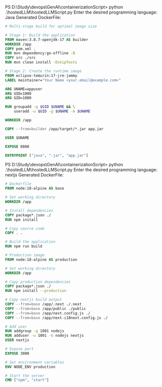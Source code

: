PS D:\Study\devops\GenAI\containerizationScript> python .\hostedLLM\hostedLLMScript.py
Enter the desired programming language: Java
Generated DockerFile: 

```dockerfile
# Multi-stage build for optimal image size

# Stage 1: Build the application
FROM maven:3.8.7-openjdk-17 AS builder
WORKDIR /app
COPY pom.xml .
RUN mvn dependency:go-offline -B
COPY src ./src
RUN mvn clean install -DskipTests

# Stage 2: Create the runtime image
FROM eclipse-temurin:17-jre-jammy
LABEL maintainer="Your Name <your.email@example.com>"

ARG UNAME=appuser
ARG UID=1000
ARG GID=1000

RUN groupadd -g $GID $UNAME && \
    useradd -u $UID -g $UNAME -m $UNAME

WORKDIR /app

COPY --from=builder /app/target/*.jar app.jar

USER $UNAME

EXPOSE 8080

ENTRYPOINT ["java", "-jar", "app.jar"]
```

PS D:\Study\devops\GenAI\containerizationScript> python .\hostedLLM\hostedLLMScript.py
Enter the desired programming language: nextjs
Generated DockerFile: 

```dockerfile
# Dockerfile
FROM node:18-alpine AS base

# Set working directory
WORKDIR /app

# Install dependencies
COPY package*.json ./
RUN npm install

# Copy source code
COPY . .

# Build the application
RUN npm run build

# Production image
FROM node:18-alpine AS production

# Set working directory
WORKDIR /app

# Copy production dependencies
COPY package*.json ./
RUN npm install --production

# Copy nextjs build output
COPY --from=base /app/.next ./.next
COPY --from=base /app/public ./public
COPY --from=base /app/next.config.js ./
COPY --from=base /app/next-i18next.config.js ./

# Add user
RUN addgroup -g 1001 nodejs
RUN adduser -u 1001 -G nodejs nextjs
USER nextjs

# Expose port
EXPOSE 3000

# Set environment variables
ENV NODE_ENV production

# Start the server
CMD ["npm", "start"]